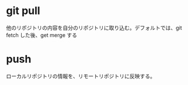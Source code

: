 # git pull

他のリポジトリの内容を自分のリポジトリに取り込む。デフォルトでは、git fetch した後、get merge する

# push
ローカルリポジトリの情報を、リモートリポジトリに反映する。
